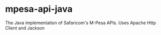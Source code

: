 # mpesa-api-java
The Java implementation of Safaricom's M-Pesa APIs. Uses Apache Http Client and Jackson
